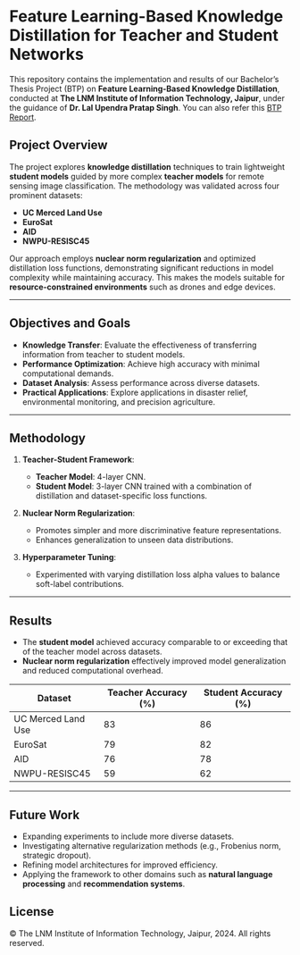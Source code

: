 # Feature Learning-Based Knowledge Distillation for Teacher and Student Networks

This repository contains the implementation and results of our Bachelor’s Thesis Project (BTP) on **Feature Learning-Based Knowledge Distillation**, conducted at **The LNM Institute of Information Technology, Jaipur**, under the guidance of **Dr. Lal Upendra Pratap Singh**. You can also refer this [BTP Report](https://github.com/HetPatel12/Knowledge-Distillation/blob/main/BTP-Report.pdf).

## Project Overview

The project explores **knowledge distillation** techniques to train lightweight **student models** guided by more complex **teacher models** for remote sensing image classification. The methodology was validated across four prominent datasets:
- **UC Merced Land Use**
- **EuroSat**
- **AID**
- **NWPU-RESISC45**

Our approach employs **nuclear norm regularization** and optimized distillation loss functions, demonstrating significant reductions in model complexity while maintaining accuracy. This makes the models suitable for **resource-constrained environments** such as drones and edge devices.

---

## Objectives and Goals
- **Knowledge Transfer**: Evaluate the effectiveness of transferring information from teacher to student models.
- **Performance Optimization**: Achieve high accuracy with minimal computational demands.
- **Dataset Analysis**: Assess performance across diverse datasets.
- **Practical Applications**: Explore applications in disaster relief, environmental monitoring, and precision agriculture.

---

## Methodology

1. **Teacher-Student Framework**: 
   - **Teacher Model**: 4-layer CNN.
   - **Student Model**: 3-layer CNN trained with a combination of distillation and dataset-specific loss functions.

2. **Nuclear Norm Regularization**: 
   - Promotes simpler and more discriminative feature representations.
   - Enhances generalization to unseen data distributions.

3. **Hyperparameter Tuning**:
   - Experimented with varying distillation loss alpha values to balance soft-label contributions.

---

## Results

- The **student model** achieved accuracy comparable to or exceeding that of the teacher model across datasets.
- **Nuclear norm regularization** effectively improved model generalization and reduced computational overhead.

| Dataset              | Teacher Accuracy (%) | Student Accuracy (%) |
|----------------------|----------------------|-----------------------|
| UC Merced Land Use   | 83                  | 86                    |
| EuroSat              | 79                  | 82                    |
| AID                  | 76                  | 78                    |
| NWPU-RESISC45        | 59                  | 62                    |

---

## Future Work

- Expanding experiments to include more diverse datasets.
- Investigating alternative regularization methods (e.g., Frobenius norm, strategic dropout).
- Refining model architectures for improved efficiency.
- Applying the framework to other domains such as **natural language processing** and **recommendation systems**.

## License

© The LNM Institute of Information Technology, Jaipur, 2024. All rights reserved.
